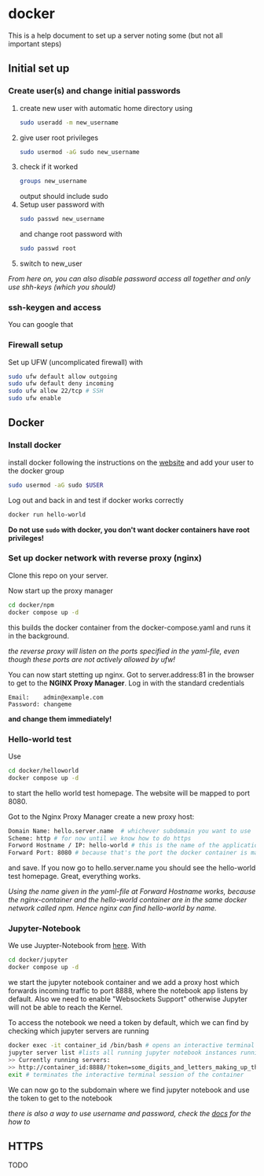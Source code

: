 # docker
This is a help document to set up a server noting some (but not all important steps) 

## Initial set up
### Create user(s) and change initial passwords
1. create new user with automatic home directory using 
    ```bash 
    sudo useradd -m new_username
    ```
2. give user root privileges 
    ```bash
    sudo usermod -aG sudo new_username
    ``` 
3. check if it worked 
    ```bash 
    groups new_username
    ``` 
    output should include sudo
4. Setup user password with
    ```bash
    sudo passwd new_username
    ```
    and change root password with
    ```bash
    sudo passwd root
    ```
5. switch to new_user

*From here on, you can also disable password access all together and only use shh-keys (which you should)*

### ssh-keygen and access
You can google that

### Firewall setup
Set up UFW (uncomplicated firewall) with
```bash
sudo ufw default allow outgoing
sudo ufw default deny incoming
sudo ufw allow 22/tcp # SSH
sudo ufw enable
```

## Docker
### Install docker
install docker following the instructions on the [website](https://docs.docker.com/engine/install/debian/) and add your user to the docker group 

```bash 
sudo usermod -aG sudo $USER
```
Log out and back in and test if docker works correctly
```bash
docker run hello-world
```
**Do not use ```sudo``` with docker, you don't want docker containers have root privileges!**

### Set up docker network with reverse proxy (nginx)
Clone this repo on your server.

Now start up the proxy manager
```bash
cd docker/npm
docker compose up -d 
```
this builds the docker container from the docker-compose.yaml and runs it in the background. 

*the reverse proxy will listen on the ports specified in the yaml-file, even though these ports are not actively allowed by ufw!*

You can now start stetting up nginx. Got to server.address:81 in the browser to get to the **NGINX Proxy Manager**. Log in with the standard credentials
```
Email:    admin@example.com
Password: changeme
```
**and change them immediately!**

### Hello-world test

Use 

```bash
cd docker/helloworld
docker compose up -d 
```
to start the hello world test homepage. The website will be mapped to port 8080. 

Got to the Nginx Proxy Manager create a new proxy host:

```bash
Domain Name: hello.server.name  # whichever subdomain you want to use
Scheme: http # for now until we know how to do https
Forword Hostname / IP: hello-world # this is the name of the application speficied in the yaml-file of helloworld
Forward Port: 8080 # because that's the port the docker container is mapped to by default
```
and save. 
If you now go to hello.server.name you should see the hello-world test homepage. Great, everything works. 

*Using the name given in the yaml-file at Forward Hostname works, because the nginx-container and the hello-world container are in the same docker network called npm. Hence nginx can find hello-world by name.*

### Jupyter-Notebook

We use Juypter-Notebook from [here](https://quay.io/repository/jupyter/base-notebook). With 
```bash
cd docker/jupyter
docker compose up -d 
```
we start the jupyter notebook container and we add a proxy host which forwards incoming traffic to port 8888, where the notebook app listens by default. Also we need to enable "Websockets Support" otherwise Jupyter will not be able to reach the Kernel.

To access the notebook we need a token by default, which we can find by checking which jupyter servers are running

```bash
docker exec -it container_id /bin/bash # opens an interactive terminal session in the jupyter container with bash
jupyter server list #lists all running jupyter notebook instances running in this container, i.e. one
>> Currently running servers:
>> http://container_id:8888/?token=some_digits_and_letters_making_up_the_token :: /home/jovyan
exit # terminates the interactive terminal session of the container
```
We can now go to the subdomain where we find jupyter notebook and use the token to get to the notebook

*there is also a way to use username and password, check the [docs](https://jupyter-docker-stacks.readthedocs.io/en/latest/index.html) for the how to*

## HTTPS
TODO